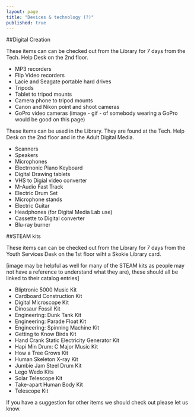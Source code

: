 ```yaml
---
layout: page
title: "Devices & technology (?)"
published: true
---
```


##Digital Creation

These items can can be checked out from the Library for 7 days from the Tech. Help Desk on the 2nd floor.

- MP3 recorders
- Flip Video recorders
- Lacie and Seagate portable hard drives
- Tripods
- Tablet to tripod mounts
- Camera phone to tripod mounts
- Canon and Nikon point and shoot cameras
- GoPro video cameras (image - gif - of somebody wearing a GoPro would be good on this page)

These items can be used in the Library. They are found at the Tech. Help Desk on the 2nd floor and in the Adult Digital Media.

- Scanners
- Speakers
- Microphones
- Electrnonic Piano Keyboard
- Digital Drawing tablets
- VHS to Digial video converter
- M-Audio Fast Track
- Electric Drum Set
- Microphone stands
- Electric Guitar
- Headphones (for Digital Media Lab use)
- Cassette to Digital converter
- Blu-ray burner

##STEAM kits

These items can can be checked out from the Library for 7 days from the Youth Services Desk on the 1st floor wiht a Skokie Library card.

[image may be helpful as well for many of the STEAM kits as people may not have a reference to understand what they are), these should all be linked to their catalog entries]

- Bliptronic 5000 Music Kit
- Cardboard Construction Kit
- Digital Microscope Kit
- Dinosaur Fossil Kit
- Engineering: Dunk Tank Kit
- Engineering: Parade Float Kit
- Engineering: Spinning Machine Kit
- Getting to Know Birds Kit
- Hand Crank Static Electricity Generator Kit
- Hapi Min Drum: C Major Music Kit
- How a Tree Grows Kit
- Human Skeleton X-ray Kit
- Jumbie Jam Steel Drum Kit
- Lego Wedo Kits
- Solar Telescope Kit
- Take-apart Human Body Kit
- Telescope Kit

If you have a suggestion for other items we should check out please let us know. <insert email address or form>
